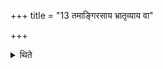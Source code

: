 +++
title = "13 तमाङ्गिरसाय भ्रातृव्याय वा"

+++

<details><summary>थिते</summary>

तमाङ्गिरसाय भ्रातृव्याय वा दद्यात् १३
</details>
